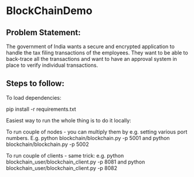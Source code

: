 # BlockChainDemo
## Problem Statement: 
The government of India wants a secure and encrypted application to handle the tax filing transactions of the employees. They want to be able to back-trace all the transactions and want to have an approval system in place to verify individual transactions.

## Steps to follow:
To load dependencies:

pip install -r requirements.txt

Easiest way to run the whole thing is to do it locally:

To run couple of nodes - you can multiply them by e.g. setting various port numbers. E.g. python blockchain/blockchain.py -p 5001 and python blockchain/blockchain.py -p 5002

To run couple of clients - same trick: e.g. python blockchain_user/blockchain_client.py -p 8081 and python blockchain_user/blockchain_client.py -p 8082

